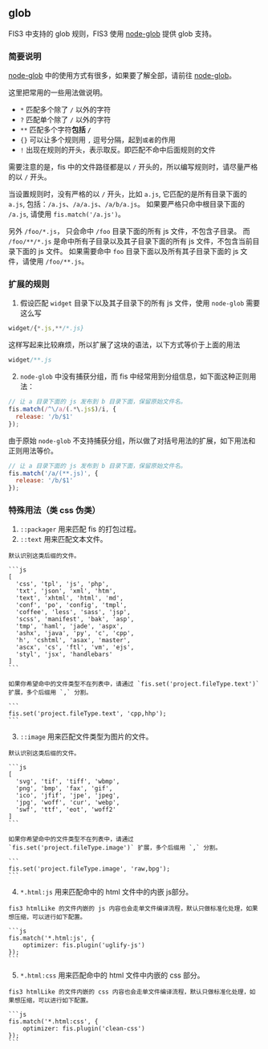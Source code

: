 ## glob

FIS3 中支持的 glob 规则，FIS3 使用 [node-glob](https://github.com/isaacs/node-glob) 提供 glob 支持。

### 简要说明

[node-glob](https://github.com/isaacs/node-glob) 中的使用方式有很多，如果要了解全部，请前往 [node-glob](https://github.com/isaacs/node-glob)。

这里把常用的一些用法做说明。

- `*` 匹配多个除了 `/` 以外的字符
- `?` 匹配单个除了 `/` 以外的字符
- `**` 匹配多个字符**包括 `/`**
- `{}` 可以让多个规则用 `,` 逗号分隔，起到`或者`的作用
- `!` 出现在规则的开头，表示取反。即匹配不命中后面规则的文件

需要注意的是，fis 中的文件路径都是以 `/` 开头的，所以编写规则时，请尽量严格的以 `/` 开头。

当设置规则时，没有严格的以 `/` 开头，比如 `a.js`, 它匹配的是所有目录下面的 `a.js`, 包括：`/a.js`、`/a/a.js`、`/a/b/a.js`。 如果要严格只命中根目录下面的 `/a.js`, 请使用 `fis.match('/a.js')`。

另外 `/foo/*.js`， 只会命中 `/foo` 目录下面的所有 js 文件，不包含子目录。
而 `/foo/**/*.js` 是命中所有子目录以及其子目录下面的所有 js 文件，不包含当前目录下面的 js 文件。
如果需要命中 `foo` 目录下面以及所有其子目录下面的 js 文件，请使用 `/foo/**.js`。


### 扩展的规则

1. 假设匹配 `widget` 目录下以及其子目录下的所有 js 文件，使用 `node-glob` 需要这么写

  ```js
  widget/{*.js,**/*.js}
  ```

  这样写起来比较麻烦，所以扩展了这块的语法，以下方式等价于上面的用法

  ```js
  widget/**.js
  ```
2. `node-glob` 中没有捕获分组，而 fis 中经常用到分组信息，如下面这种正则用法：

  ```js
  // 让 a 目录下面的 js 发布到 b 目录下面，保留原始文件名。
  fis.match(/^\/a/(.*\.js$)/i, {
    release: '/b/$1'
  });
  ```

  由于原始 `node-glob` 不支持捕获分组，所以做了对括号用法的扩展，如下用法和正则用法等价。

  ```js
  // 让 a 目录下面的 js 发布到 b 目录下面，保留原始文件名。
  fis.match('/a/(**.js)', {
    release: '/b/$1'
  });
  ```

  ### 特殊用法（类 css 伪类）

  1. `::packager` 用来匹配 fis 的打包过程。
  2. `::text` 用来匹配文本文件。

    默认识别这类后缀的文件。

    ```js
    [
      'css', 'tpl', 'js', 'php',
      'txt', 'json', 'xml', 'htm',
      'text', 'xhtml', 'html', 'md',
      'conf', 'po', 'config', 'tmpl',
      'coffee', 'less', 'sass', 'jsp',
      'scss', 'manifest', 'bak', 'asp',
      'tmp', 'haml', 'jade', 'aspx',
      'ashx', 'java', 'py', 'c', 'cpp',
      'h', 'cshtml', 'asax', 'master',
      'ascx', 'cs', 'ftl', 'vm', 'ejs',
      'styl', 'jsx', 'handlebars'
    ]
    ```

    如果你希望命中的文件类型不在列表中，请通过 `fis.set('project.fileType.text')` 扩展，多个后缀用 `,` 分割。

    ```
    fis.set('project.fileType.text', 'cpp,hhp');
    ```

  3. `::image` 用来匹配文件类型为图片的文件。

    默认识别这类后缀的文件。

    ```js
    [
      'svg', 'tif', 'tiff', 'wbmp',
      'png', 'bmp', 'fax', 'gif',
      'ico', 'jfif', 'jpe', 'jpeg',
      'jpg', 'woff', 'cur', 'webp',
      'swf', 'ttf', 'eot', 'woff2'
    ]
    ```

    如果你希望命中的文件类型不在列表中，请通过 `fis.set('project.fileType.image')` 扩展，多个后缀用 `,` 分割。

    ```
    fis.set('project.fileType.image', 'raw,bpg');
    ```
  4. `*.html:js` 用来匹配命中的 html 文件中的内嵌 js部分。

    fis3 htmlLike 的文件内嵌的 js 内容也会走单文件编译流程，默认只做标准化处理，如果想压缩，可以进行如下配置。

    ```js
    fis.match('*.html:js', {
        optimizer: fis.plugin('uglify-js')
    });
    ```
  5. `*.html:css` 用来匹配命中的 html 文件中内嵌的 css 部分。

    fis3 htmlLike 的文件内嵌的 css 内容也会走单文件编译流程，默认只做标准化处理，如果想压缩，可以进行如下配置。

    ```js
    fis.match('*.html:css', {
        optimizer: fis.plugin('clean-css')
    });
    ```
